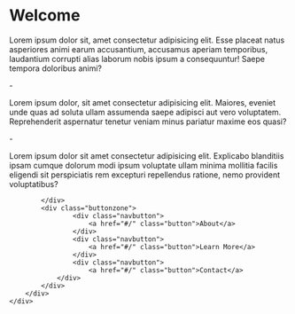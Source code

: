 <!DOCTYPE html>
<html lang="en">
<head>
    <meta charset="UTF-8">
    <meta name="viewport" content="width=device-width, initial-scale=1.0">
    <link rel="stylesheet" href="styles.css">
    <link rel="preconnect" href="https://fonts.gstatic.com">
    <link rel="preconnect" href="https://fonts.gstatic.com">
    <link href="https://fonts.googleapis.com/css2?family=Playfair+Display:wght@500&family=Source+Sans+Pro:wght@300;400&display=swap" rel="stylesheet"> 
    <title>Cafe</title>
</head>
<body>
    <div class="panel">
        <div class="container">
            <div class="top">
                <img src="https://i.pinimg.com/originals/74/26/cf/7426cf05ffe331b889b1459cd0005054.png" alt="">
                <h1>Welcome</h1>
            </div>
            <div class="main">
                <p>Lorem ipsum dolor sit, amet consectetur adipisicing elit. Esse placeat natus asperiores animi earum accusantium, accusamus aperiam temporibus, laudantium corrupti alias laborum nobis ipsum a consequuntur! Saepe tempora doloribus animi?</p>
                <p>-</p>
                <p>Lorem ipsum dolor, sit amet consectetur adipisicing elit. Maiores, eveniet unde quas ad soluta ullam assumenda saepe adipisci aut vero voluptatem. Reprehenderit aspernatur tenetur veniam minus pariatur maxime eos quasi?</p>
                <p>-</p>
                <p>Lorem ipsum dolor sit amet consectetur adipisicing elit. Explicabo blanditiis ipsam cumque dolorum modi ipsum voluptate ullam minima mollitia facilis eligendi sit perspiciatis rem excepturi repellendus ratione, nemo provident voluptatibus?</p>
        
            </div>
            <div class="buttonzone">
                    <div class="navbutton">
                        <a href="#/" class="button">About</a>
                    </div>
                    <div class="navbutton">
                        <a href="#/" class="button">Learn More</a>
                    </div>
                    <div class="navbutton">
                        <a href="#/" class="button">Contact</a>
                </div>
            </div>
        </div>
    </div>
    
</body>
</html>
